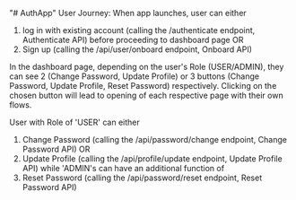 "# AuthApp" 
User Journey:
When app launches, user can either 
1) log in with existing account (calling the /authenticate endpoint, Authenticate API) before proceeding to dashboard page OR
2) Sign up (calling the /api/user/onboard endpoint, Onboard API)

In the dashboard page, depending on the user's Role (USER/ADMIN), they can see 2 (Change Password, Update Profile) or 3 buttons (Change Password, Update Profile, Reset Password) respectively. Clicking on the chosen button will lead to opening of each respective page with their own flows. 

User with Role of 'USER' can either
1) Change Password (calling the /api/password/change endpoint, Change Password API) OR
2) Update Profile (calling the /api/profile/update endpoint, Update Profile API)
while 'ADMIN's can have an additional function of 
3) Reset Password (calling the /api/password/reset endpoint, Reset Password API)
